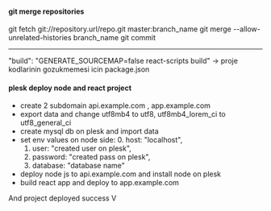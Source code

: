 #### git merge repositories
git fetch git://repository.url/repo.git master:branch_name
git merge --allow-unrelated-histories branch_name
git commit

---------

"build": "GENERATE_SOURCEMAP=false react-scripts build" -> proje kodlarinin gozukmemesi icin package.json

#### plesk deploy node and react project
- create 2 subdomain api.example.com , app.example.com
- export data and change utf8mb4 to utf8, utf8mb4_lorem_ci to utf8_general_ci
- create mysql db on plesk and import data
- set env values on node side:
    0. host: "localhost",
    1. user: "created user on plesk",
    2. password: "created pass on plesk",
    3. database: "database name"
- deploy node js to api.example.com and install node on plesk
- build react app and deploy to app.example.com

And project deployed success V